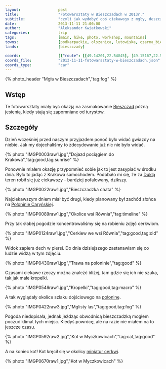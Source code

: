 ```yaml
---
layout:                 post
title:                  "Fotowarsztaty w Bieszczadach w 2013r."
subtitle:               "czyli jak wydobyć coś ciekawego z mgły, deszczu i złej pogody"
date:                   2013-11-11 21:00:00
author:                 "Aleksander Kwiatkowski"
categories:             trip
tags:                   [main, hike, photo, workshop, mountains]
towns:                  [podkarpackie, olszanica, lutowiska, czarna_bieszczady]
lands:                  [bieszczady]

coords:                 [{"route": [[49.14201,22.54845], [49.15167,22.55103], [49.15773,22.54596], [49.15757,22.55206]], "type": "hike"}, {"route": [[49.31687,22.72390], [49.29314,22.73463]], "type": "bus"}]
coords_file:            "2013-11-11-fotowarsztaty-w-bieszczadach.json"
coords_type:            "car"
---
```


[wiki-bieszczady]:      https://pl.wikipedia.org/wiki/Bieszczady
[wiki-dukla]:           https://pl.wikipedia.org/wiki/Dukla
[wiki-carynska]:        https://pl.wikipedia.org/wiki/Po%C5%82onina_Cary%C5%84ska

[mini-cerkwie]:         http://www.twojebieszczady.net/warto/cke.php

{% photo_header "Mgła w Bieszczadach","tag:fog" %}

Wstęp
-----

Te fotowarsztaty miały być okazją na zasmakowanie [Bieszczad][wiki-bieszczady] późną jesienią, kiedy
stają się zapomniane od turystów.

Szczegóły
---------

Dzień wcześniej przed naszym przyjazdem ponoć było widać gwiazdy na niebie.
Jak my dojechaliśmy to zdecydowanie już nic nie było widać.

{% photo "IMGP0003raw1.jpg","Dojazd pociągiem do Krakowa","tag:good,tag:sunrise" %}

Ponownie miałem okazję przypomnieć sobie jak to jest zasypiać w środku dnia. Było to jadąc z Krakowa
samochodem. Podobało mi się, że za [Duklą][wiki-dukla] teren robił się już ciekawszy - bardziej pofalowany, dzikszy.

{% photo "IMGP0022raw1.jpg","Bieszczadzka chata" %}

Najciekawszym dniem miał być drugi, kiedy planowany był zachód słońca na [Połoninie Caryńskiej][wiki-carynska].

{% photo "IMGP0089raw1.jpg","Okolice wsi Równia","tag:timeline" %}

Przy tak słabej pogodzie koncentrowaliśmy się na robieniu zdjęć cerkwiom.

{% photo "IMGP0124raw1.jpg","Cerkiew we wsi Równia","tag:good,tag:old" %}

Widok zapiera dech w piersi. Do dnia dzisiejszego zastanawiam się co ludzie widzą w tym zdjęciu.

{% photo "IMGP0430raw1.jpg","Trawa na połoninie","tag:good" %}

Czasami ciekawe rzeczy można znaleźć bliżej, tam gdzie się ich nie szuka, tak jak małe kropelki.

{% photo "IMGP0546raw1.jpg","Kropelki","tag:good,tag:macro" %}

A tak wyglądały okolice szlaku dojściowego na [połoninę][wiki-carynska].

{% photo "IMGP0422raw3.jpg","Mglisty las","tag:good,tag:fog" %}

Pogoda niedopisała, jednak jeżdząc obwodnicą bieszczadzką mogłem poczuć klimat tych miejsc.
Kiedyś powrócę, ale na razie nie miałem na to jeszcze czasu.

{% photo "IMGP0592raw2.jpg","Kot w Myczkowicach","tag:cat,tag:good" %}

A na koniec kot! Kot kręcił się w okolicy [miniatur cerkwi][mini-cerkwie].

{% photo "IMGP0670raw1.jpg","Kot w Myczkowicach" %}
